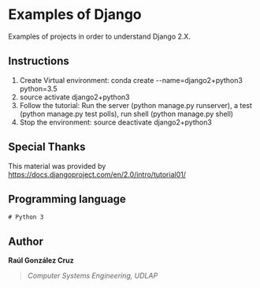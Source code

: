 # Examples of Django
Examples of projects in order to understand Django 2.X.

## Instructions
1. Create Virtual environment: conda create --name=django2+python3 python=3.5
2. source activate django2+python3
3. Follow the tutorial: Run the server (python manage.py runserver), a test (python manage.py test polls), run shell (python manage.py shell)
4. Stop the environment: source deactivate django2+python3

## Special Thanks
This material was provided by https://docs.djangoproject.com/en/2.0/intro/tutorial01/

## Programming language
```[python3]
# Python 3
```

## Author
**Raúl González Cruz**
>*Computer Systems Engineering, UDLAP*
